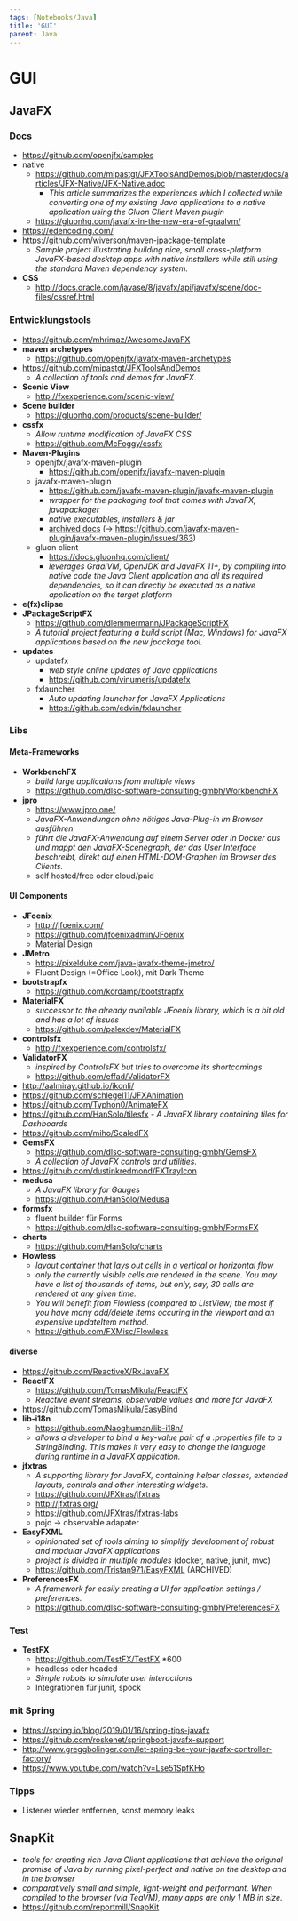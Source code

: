 ```yaml
---
tags: [Notebooks/Java]
title: 'GUI'
parent: Java
---
```


# GUI

## JavaFX

### Docs
- https://github.com/openjfx/samples
- native
  - https://github.com/mipastgt/JFXToolsAndDemos/blob/master/docs/articles/JFX-Native/JFX-Native.adoc
    - *This article summarizes the experiences which I collected while converting one of my existing Java applications to a native application using the Gluon Client Maven plugin*
  - https://gluonhq.com/javafx-in-the-new-era-of-graalvm/
- https://edencoding.com/
- https://github.com/wiverson/maven-jpackage-template
  - *Sample project illustrating building nice, small cross-platform JavaFX-based desktop apps with native installers while still using the standard Maven dependency system.*
- **CSS**
    - http://docs.oracle.com/javase/8/javafx/api/javafx/scene/doc-files/cssref.html


### Entwicklungstools
- https://github.com/mhrimaz/AwesomeJavaFX
- **maven archetypes**
  - https://github.com/openjfx/javafx-maven-archetypes
- https://github.com/mipastgt/JFXToolsAndDemos
  - *A collection of tools and demos for JavaFX.*
- **Scenic View**
  - http://fxexperience.com/scenic-view/
- **Scene builder**
  - https://gluonhq.com/products/scene-builder/
- **cssfx**
  - *Allow runtime modification of JavaFX CSS*
  - https://github.com/McFoggy/cssfx
- **Maven-Plugins**
  - openjfx/javafx-maven-plugin
    - https://github.com/openjfx/javafx-maven-plugin
  - javafx-maven-plugin
    - https://github.com/javafx-maven-plugin/javafx-maven-plugin
    - *wrapper for the packaging tool that comes with JavaFX, javapackager*
    - *native executables, installers & jar*
    - [archived docs](http://web.archive.org/web/20170926160512/http://javafx-maven-plugin.github.io/) (→ https://github.com/javafx-maven-plugin/javafx-maven-plugin/issues/363)
  - gluon client
    - https://docs.gluonhq.com/client/
    - *leverages GraalVM, OpenJDK and JavaFX 11+, by compiling into native code the Java Client application and all its required dependencies, so it can directly be executed as a native application on the target platform*
- **e(fx)clipse**
- **JPackageScriptFX**
  - https://github.com/dlemmermann/JPackageScriptFX
  - *A tutorial project featuring a build script (Mac, Windows) for JavaFX applications based on the new jpackage tool.*
- **updates**
  - updatefx
    - *web style online updates of Java applications*
    - https://github.com/vinumeris/updatefx
  - fxlauncher
    - *Auto updating launcher for JavaFX Applications*
    - https://github.com/edvin/fxlauncher


### Libs

#### Meta-Frameworks
- **WorkbenchFX**
  - *build large applications from multiple views*
  - https://github.com/dlsc-software-consulting-gmbh/WorkbenchFX
- **jpro**
  - https://www.jpro.one/
  - *JavaFX-Anwendungen ohne nötiges Java-Plug-in im Browser ausführen*
  - *führt die JavaFX-Anwendung auf einem Server oder in Docker aus und mappt den JavaFX-Scenegraph, der das User Interface beschreibt, direkt auf einen HTML-DOM-Graphen im Browser des Clients.*
  - self hosted/free oder cloud/paid

#### UI Components
- **JFoenix**
  - http://jfoenix.com/
  - https://github.com/jfoenixadmin/JFoenix
  - Material Design
- **JMetro**
  - https://pixelduke.com/java-javafx-theme-jmetro/
  - Fluent Design (=Office Look), mit Dark Theme
- **bootstrapfx**
  - https://github.com/kordamp/bootstrapfx
- **MaterialFX**
  - *successor to the already available JFoenix library, which is a bit old and has a lot of issues*
  - https://github.com/palexdev/MaterialFX
- **controlsfx**
  - http://fxexperience.com/controlsfx/
- **ValidatorFX**
  - *inspired by ControlsFX but tries to overcome its shortcomings*
  - https://github.com/effad/ValidatorFX
- http://aalmiray.github.io/ikonli/
- https://github.com/schlegel11/JFXAnimation
- https://github.com/Typhon0/AnimateFX
- https://github.com/HanSolo/tilesfx - *A JavaFX library containing tiles for Dashboards*
- https://github.com/miho/ScaledFX
- **GemsFX**
  - https://github.com/dlsc-software-consulting-gmbh/GemsFX
  - *A collection of JavaFX controls and utilities.*
- https://github.com/dustinkredmond/FXTrayIcon
- **medusa**
  - *A JavaFX library for Gauges*
  - https://github.com/HanSolo/Medusa
- **formsfx**
  - fluent builder für Forms
  - https://github.com/dlsc-software-consulting-gmbh/FormsFX
- **charts**
  - https://github.com/HanSolo/charts
- **Flowless**
  - *layout container that lays out cells in a vertical or horizontal flow*
  - *only the currently visible cells are rendered in the scene. You may have a list of thousands of items, but only, say, 30 cells are rendered at any given time.*
  - *You will benefit from Flowless (compared to ListView) the most if you have many add/delete items occuring in the viewport and an expensive updateItem method.*
  - https://github.com/FXMisc/Flowless


#### diverse
- https://github.com/ReactiveX/RxJavaFX
- **ReactFX**
  - https://github.com/TomasMikula/ReactFX 
  - *Reactive event streams, observable values and more for JavaFX*
- https://github.com/TomasMikula/EasyBind
- **lib-i18n**
  - https://github.com/Naoghuman/lib-i18n/
  - *allows a developer to bind a key-value pair of a .properties file to a StringBinding. This makes it very easy to change the language during runtime in a JavaFX application.*
- **jfxtras**
  - *A supporting library for JavaFX, containing helper classes, extended layouts, controls and other interesting widgets.*
  - https://github.com/JFXtras/jfxtras
  - http://jfxtras.org/
  - https://github.com/JFXtras/jfxtras-labs
  - pojo -> observable adapater
- **EasyFXML**
  - *opinionated set of tools aiming to simplify development of robust and modular JavaFX applications*
  - *project is divided in multiple modules* (docker, native, junit, mvc)
  - https://github.com/Tristan971/EasyFXML (ARCHIVED)
- **PreferencesFX**
  - *A framework for easily creating a UI for application settings / preferences.*
  - https://github.com/dlsc-software-consulting-gmbh/PreferencesFX


### Test
- **TestFX**
  - https://github.com/TestFX/TestFX *600
  - headless oder headed
  - *Simple robots to simulate user interactions*
  - Integrationen für junit, spock


### mit Spring
- https://spring.io/blog/2019/01/16/spring-tips-javafx
- https://github.com/roskenet/springboot-javafx-support
- http://www.greggbolinger.com/let-spring-be-your-javafx-controller-factory/
- https://www.youtube.com/watch?v=Lse51SpfKHo


### Tipps
- Listener wieder entfernen, sonst memory leaks


## SnapKit
- *tools for creating rich Java Client applications that achieve the original promise of Java by running pixel-perfect and native on the desktop and in the browser*
- *comparatively small and simple, light-weight and performant. When compiled to the browser (via TeaVM), many apps are only 1 MB in size.*
- <https://github.com/reportmill/SnapKit>
